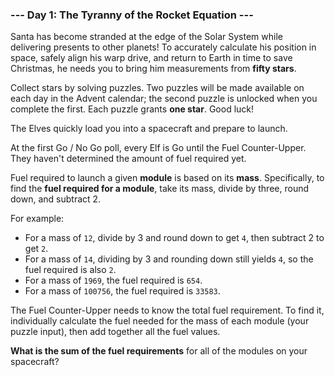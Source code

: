 ### --- Day 1: The Tyranny of the Rocket Equation ---

Santa has become stranded at the edge of the Solar System while delivering
presents to other planets! To accurately calculate his position in space,
safely align his warp drive, and return to Earth in time to save Christmas,
he needs you to bring him measurements from **fifty stars**.

Collect stars by solving puzzles. Two puzzles will be made available on
each day in the Advent calendar; the second puzzle is unlocked when you
complete the first. Each puzzle grants **one star**. Good luck!

The Elves quickly load you into a spacecraft and prepare to launch.

At the first Go / No Go poll, every Elf is Go until the Fuel Counter-Upper.
They haven't determined the amount of fuel required yet.

Fuel required to launch a given **module** is based on its **mass**. Specifically,
to find the **fuel required for a module**, take its mass, divide by three,
round down, and subtract 2.

For example:

- For a mass of `12`, divide by 3 and round down to get `4`, then subtract 2
  to get `2`.
- For a mass of `14`, dividing by 3 and rounding down still yields `4`, so
  the fuel required is also `2`.
- For a mass of `1969`, the fuel required is `654`.
- For a mass of `100756`, the fuel required is `33583`.

The Fuel Counter-Upper needs to know the total fuel requirement. To find
it, individually calculate the fuel needed for the mass of each module
(your puzzle input), then add together all the fuel values.

**What is the sum of the fuel requirements** for all of the modules on your
spacecraft?
